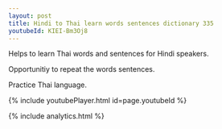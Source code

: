 ```yaml
---
layout: post
title: Hindi to Thai learn words sentences dictionary 335 
youtubeId: KIEI-Bm3Oj8
---
```

 
 
Helps to learn Thai words and sentences for Hindi speakers.

Opportunitiy to repeat the words sentences. 

Practice Thai language. 
 
{% include youtubePlayer.html id=page.youtubeId %}
 
 
{% include analytics.html %}